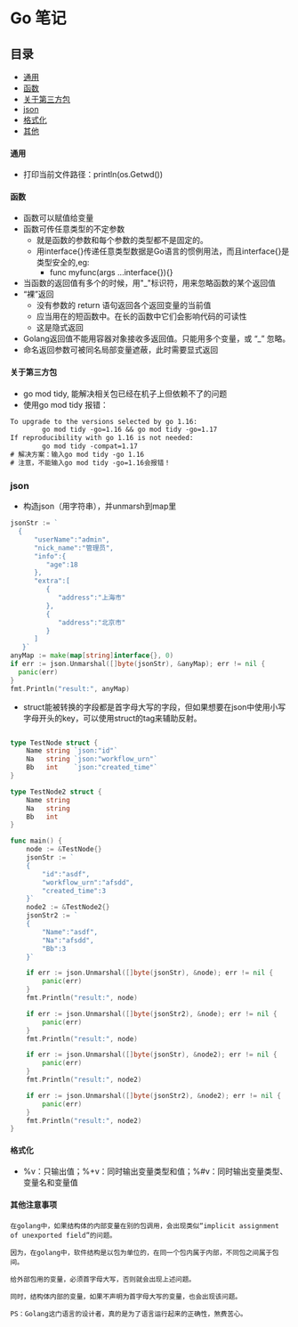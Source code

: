 # Go 笔记
## 目录
- [通用](#通用)
- [函数](#函数)
- [关于第三方包](#关于第三方包)
- [json](#json)
- [格式化](#格式化)
- [其他](#其他注意事项)

#### 通用
- 打印当前文件路径：println(os.Getwd())

#### 函数
- 函数可以赋值给变量
- 函数可传任意类型的不定参数
  - 就是函数的参数和每个参数的类型都不是固定的。
  - 用interface{}传递任意类型数据是Go语言的惯例用法，而且interface{}是类型安全的,eg:
    - func myfunc(args ...interface{}){}
- 当函数的返回值有多个的时候，用"_"标识符，用来忽略函数的某个返回值
- “裸”返回
  - 没有参数的 return 语句返回各个返回变量的当前值
  - 应当用在的短函数中。在长的函数中它们会影响代码的可读性
  - 这是隐式返回
- Golang返回值不能用容器对象接收多返回值。只能用多个变量，或 “_” 忽略。
- 命名返回参数可被同名局部变量遮蔽，此时需要显式返回


#### 关于第三方包
- go mod tidy, 能解决相关包已经在机子上但依赖不了的问题
- 使用go mod tidy 报错：
```txt
To upgrade to the versions selected by go 1.16:
        go mod tidy -go=1.16 && go mod tidy -go=1.17
If reproducibility with go 1.16 is not needed:
        go mod tidy -compat=1.17
# 解决方案：输入go mod tidy -go 1.16
# 注意，不能输入go mod tidy -go=1.16会报错！
```
	
### json
- 构造json（用字符串），并unmarsh到map里
```go
jsonStr := `
  {
      "userName":"admin",
      "nick_name":"管理员",
      "info":{
         "age":18
      },
      "extra":[
         {
            "address":"上海市"
         },
         {
            "address":"北京市"
         }
      ]
   }`
anyMap := make(map[string]interface{}, 0)
if err := json.Unmarshal([]byte(jsonStr), &anyMap); err != nil {
  panic(err)
}
fmt.Println("result:", anyMap)
```
- struct能被转换的字段都是首字母大写的字段，但如果想要在json中使用小写字母开头的key，可以使用struct的tag来辅助反射。
```go

type TestNode struct {
	Name string `json:"id"`
	Na   string `json:"workflow_urn"`
	Bb   int    `json:"created_time"`
}

type TestNode2 struct {
	Name string
	Na   string
	Bb   int
}

func main() {
	node := &TestNode{}
	jsonStr := `
    {
        "id":"asdf",
		"workflow_urn":"afsdd",
		"created_time":3
	}`
	node2 := &TestNode2{}
	jsonStr2 := `
    {
        "Name":"asdf",
		"Na":"afsdd",
		"Bb":3
	}`

	if err := json.Unmarshal([]byte(jsonStr), &node); err != nil {
		panic(err)
	}
	fmt.Println("result:", node)

	if err := json.Unmarshal([]byte(jsonStr2), &node); err != nil {
		panic(err)
	}
	fmt.Println("result:", node)

	if err := json.Unmarshal([]byte(jsonStr), &node2); err != nil {
		panic(err)
	}
	fmt.Println("result:", node2)

	if err := json.Unmarshal([]byte(jsonStr2), &node2); err != nil {
		panic(err)
	}
	fmt.Println("result:", node2)
}
```
#### 格式化
- %v：只输出值；%+v：同时输出变量类型和值；%#v：同时输出变量类型、变量名和变量值

#### 其他注意事项
```text
在golang中，如果结构体的内部变量在别的包调用，会出现类似“implicit assignment of unexported field”的问题。

因为，在golang中，软件结构是以包为单位的，在同一个包内属于内部，不同包之间属于包间。

给外部包用的变量，必须首字母大写，否则就会出现上述问题。

同时，结构体内部的变量，如果不声明为首字母大写的变量，也会出现该问题。

PS：Golang这门语言的设计者，真的是为了语言运行起来的正确性，煞费苦心。
```
